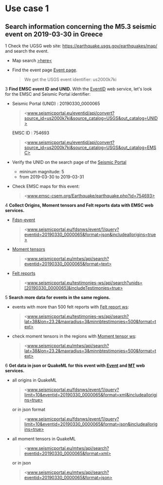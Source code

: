 # Use case 1

## Search information concerning the M5.3 seismic event on 2019-03-30 in Greece

1 Check the UGSG web site: <https://earthquake.usgs.gov/earthquakes/map/> and search the event.

* Map search [>here<](https://earthquake.usgs.gov/earthquakes/map/#%7B%22autoUpdate%22%3A%5B%5D%2C%22basemap%22%3A%22grayscale%22%2C%22feed%22%3A%221556884360661%22%2C%22listFormat%22%3A%22default%22%2C%22mapposition%22%3A%5B%5B23.32208001137843%2C-17.1826171875%5D%2C%5B53.592504809039376%2C42.5830078125%5D%5D%2C%22overlays%22%3A%5B%22plates%22%5D%2C%22restrictListToMap%22%3A%5B%22restrictListToMap%22%5D%2C%22search%22%3A%7B%22id%22%3A%221556884360661%22%2C%22name%22%3A%22Search%20Results%22%2C%22isSearch%22%3Atrue%2C%22params%22%3A%7B%22starttime%22%3A%222019-03-10%2000%3A00%3A00%22%2C%22endtime%22%3A%222019-05-03%2023%3A59%3A59%22%2C%22minmagnitude%22%3A5%2C%22orderby%22%3A%22time%22%7D%7D%2C%22sort%22%3A%22newest%22%2C%22timezone%22%3A%22utc%22%2C%22viewModes%22%3A%5B%22list%22%2C%22map%22%5D%2C%22event%22%3A%22us2000k7ki%22%7D)

* Find the event page [Event page](https://earthquake.usgs.gov/earthquakes/eventpage/us2000k7ki/executive).
   > We get the USGS event identifier: us2000k7ki

3 __Find EMSC event ID and UNID.__ With the [EventID](https://www.seismicportal.eu/eventid/) web service, let's look for the EMSC and Seismic Portal identifier:

* Seismic Portal (UNID) : 20190330_0000065
  > <www.seismicportal.eu/eventid/api/convert?source_id=us2000k7ki&source_catalog=USGS&out_catalog=UNID>  

  EMSC ID : 754693
  > <www.seismicportal.eu/eventid/api/convert?source_id=us2000k7ki&source_catalog=USGS&out_catalog=EMSC>

* Verify the UNID on the search page of the [Seismic Portal](https://www.seismicportal.eu/)
  * mininum magnitude: 5
  * from 2019-03-30 to 2019-03-31

* Check EMSC maps for this event:
  > <www.emsc-csem.org/Earthquake/earthquake.php?id=754693>

4 __Collect Origins, Moment tensors and Felt reports data with EMSC web services.__

* [Fdsn-event](https://www.seismicportal.eu/fdsn-wsevent.html)
  > <www.seismicportal.eu/fdsnws/event/1/query?eventid=20190330_0000065&format=json&includeallorigins=true>

* [Moment tensors](https://www.seismicportal.eu/mtws/)
  > <www.seismicportal.eu/mtws/api/search?eventid=20190330_0000065&format=text>

* [Felt reports](http://www.seismicportal.eu/testimonies-ws/)
  > <www.seismicportal.eu/testimonies-ws/api/search?unids=[20190330_0000065]&includeTestimonies=true>

5 __Search more data for events in the same regions.__

* events with more than 500 felt reports with [Felt report ws](https://www.seismicportal.eu/testimonies-ws/):
  > <www.seismicportal.eu/testimonies-ws/api/search?lat=38&lon=23.2&maxradius=3&minnbtestimonies=500&format=text>

* check moment tensors in the regions with [Moment tensor ws](https://www.seismicportal.eu/mtws/):
  > <www.seismicportal.eu/mtws/api/search?lat=38&lon=23.2&maxradius=3&minnbtestimonies=500&format=text>

6 __Get data in json or QuakeML for this event with [Event](https://www.seismicportal.eu/fdsn-wsevent.html) and [MT](https://www.seismicportal.eu/mtws/) web services.__

* all origins in QuakeML
  > <www.seismicportal.eu/fdsnws/event/1/query?limit=10&eventid=20190330_0000065&format=xml&includeallorigins=true>

  or in json format
  > <www.seismicportal.eu/fdsnws/event/1/query?limit=10&eventid=20190330_0000065&format=json&includeallorigins=true>

* all moment tensors in QuakeML
  > <www.seismicportal.eu/mtws/api/search?eventid=20190330_0000065&format=xml>

  or in json
  > <www.seismicportal.eu/mtws/api/search?eventid=20190330_0000065&format=json>